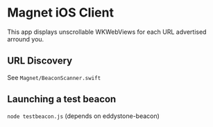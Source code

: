 # Magnet iOS Client

This app displays unscrollable WKWebViews for each URL advertised
arround you.

## URL Discovery
See `Magnet/BeaconScanner.swift`

## Launching a test beacon
`node testbeacon.js` (depends on eddystone-beacon)
